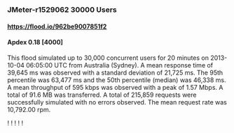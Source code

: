 
### JMeter-r1529062 30000 Users
#### https://flood.io/962be9007851f2
#### Apdex 0.18 [4000]
This flood simulated up to 30,000 concurrent users for 20 minutes on  2013-10-04 06:05:00 UTC from Australia (Sydney). A mean response time of 39,645 ms was observed with a standard deviation of 21,725 ms. The 95th percentile was 63,477 ms and the 50th percentile (median) was 46,338 ms. A mean throughput of 595 kbps was observed with a peak of 1.57 Mbps. A total of 91.6 MB was transferred. A total of 215,859 requests were successfully simulated with no errors observed. The mean request rate was 10,792.00 rpm. 

\![](./gc/962be9007851f2/tenured_size.jpg)
\![](./gc/962be9007851f2/collection_pause_time.jpg)
\![](./gc/962be9007851f2/cpu_real.jpg)
\![](./gc/962be9007851f2/promoted_size.jpg)
\![](./gc/962be9007851f2/young_size.jpg)

